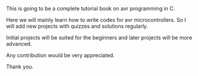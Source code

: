 This is going to be a complete tutorial book on avr programming in C.

Here we will mainly learn how to write codes for avr microcontrollers.
So I will add new projects with quizzes and solutions regularly.

Initial projects will be suited for the beginners and later projects will be more advanced.

Any contribution would be very appreciated.

Thank you.